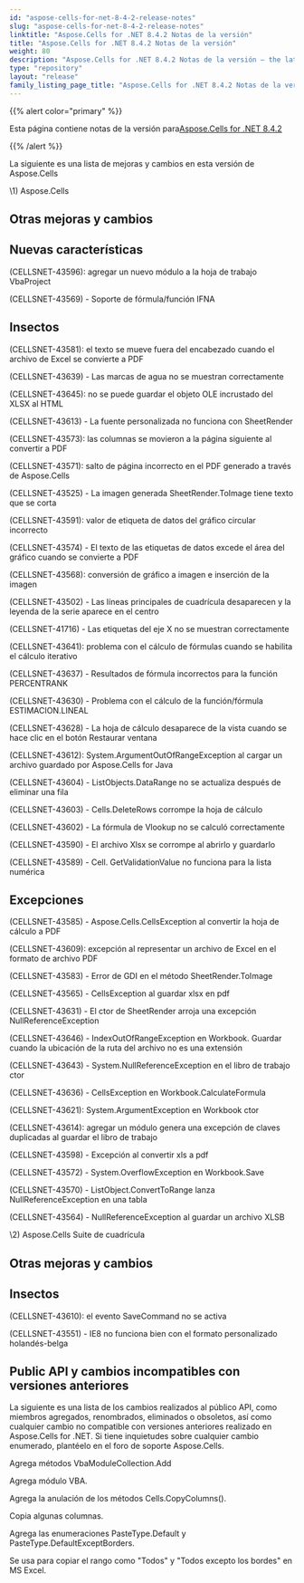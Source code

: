 ```yaml
---
id: "aspose-cells-for-net-8-4-2-release-notes"
slug: "aspose-cells-for-net-8-4-2-release-notes"
linktitle: "Aspose.Cells for .NET 8.4.2 Notas de la versión"
title: "Aspose.Cells for .NET 8.4.2 Notas de la versión"
weight: 80
description: "Aspose.Cells for .NET 8.4.2 Notas de la versión – the latest updates and fixes."
type: "repository"
layout: "release"
family_listing_page_title: "Aspose.Cells for .NET 8.4.2 Notas de la versión"
---
```

{{% alert color="primary" %}} 

 Esta página contiene notas de la versión para[Aspose.Cells for .NET 8.4.2](https://releases.aspose.com/cells/net/new-releases/aspose.cells-for-.net-8.4.2/)

{{% /alert %}} 

 La siguiente es una lista de mejoras y cambios en esta versión de Aspose.Cells



\1) Aspose.Cells 


## **Otras mejoras y cambios**

## **Nuevas características**


 (CELLSNET-43596): agregar un nuevo módulo a la hoja de trabajo VbaProject

(CELLSNET-43569) - Soporte de fórmula/función IFNA


## **Insectos**


 (CELLSNET-43581): el texto se mueve fuera del encabezado cuando el archivo de Excel se convierte a PDF

 (CELLSNET-43639) - Las marcas de agua no se muestran correctamente

 (CELLSNET-43645): no se puede guardar el objeto OLE incrustado del XLSX al HTML

 (CELLSNET-43613) - La fuente personalizada no funciona con SheetRender

 (CELLSNET-43573): las columnas se movieron a la página siguiente al convertir a PDF

 (CELLSNET-43571): salto de página incorrecto en el PDF generado a través de Aspose.Cells

 (CELLSNET-43525) - La imagen generada SheetRender.ToImage tiene texto que se corta

 (CELLSNET-43591): valor de etiqueta de datos del gráfico circular incorrecto

 (CELLSNET-43574) - El texto de las etiquetas de datos excede el área del gráfico cuando se convierte a PDF

 (CELLSNET-43568): conversión de gráfico a imagen e inserción de la imagen

 (CELLSNET-43502) - Las líneas principales de cuadrícula desaparecen y la leyenda de la serie aparece en el centro

(CELLSNET-41716) - Las etiquetas del eje X no se muestran correctamente

 (CELLSNET-43641): problema con el cálculo de fórmulas cuando se habilita el cálculo iterativo

 (CELLSNET-43637) - Resultados de fórmula incorrectos para la función PERCENTRANK

 (CELLSNET-43630) - Problema con el cálculo de la función/fórmula ESTIMACION.LINEAL

 (CELLSNET-43628) - La hoja de cálculo desaparece de la vista cuando se hace clic en el botón Restaurar ventana

 (CELLSNET-43612): System.ArgumentOutOfRangeException al cargar un archivo guardado por Aspose.Cells for Java

 (CELLSNET-43604) - ListObjects.DataRange no se actualiza después de eliminar una fila

 (CELLSNET-43603) - Cells.DeleteRows corrompe la hoja de cálculo

 (CELLSNET-43602) - La fórmula de Vlookup no se calculó correctamente

 (CELLSNET-43590) - El archivo Xlsx se corrompe al abrirlo y guardarlo

 (CELLSNET-43589) - Cell. GetValidationValue no funciona para la lista numérica


## **Excepciones**


 (CELLSNET-43585) - Aspose.Cells.CellsException al convertir la hoja de cálculo a PDF

(CELLSNET-43609): excepción al representar un archivo de Excel en el formato de archivo PDF

 (CELLSNET-43583) - Error de GDI en el método SheetRender.ToImage

 (CELLSNET-43565) - CellsException al guardar xlsx en pdf

 (CELLSNET-43631) - El ctor de SheetRender arroja una excepción NullReferenceException

 (CELLSNET-43646) - IndexOutOfRangeException en Workbook. Guardar cuando la ubicación de la ruta del archivo no es una extensión

 (CELLSNET-43643) - System.NullReferenceException en el libro de trabajo ctor

 (CELLSNET-43636) - CellsException en Workbook.CalculateFormula

 (CELLSNET-43621): System.ArgumentException en Workbook ctor

 (CELLSNET-43614): agregar un módulo genera una excepción de claves duplicadas al guardar el libro de trabajo

 (CELLSNET-43598) - Excepción al convertir xls a pdf

 (CELLSNET-43572) - System.OverflowException en Workbook.Save

 (CELLSNET-43570) - ListObject.ConvertToRange lanza NullReferenceException en una tabla

 (CELLSNET-43564) - NullReferenceException al guardar un archivo XLSB



 \2) Aspose.Cells Suite de cuadrícula


## **Otras mejoras y cambios**

## **Insectos**


(CELLSNET-43610): el evento SaveCommand no se activa

 (CELLSNET-43551) - IE8 no funciona bien con el formato personalizado holandés-belga


## **Public API y cambios incompatibles con versiones anteriores**


 La siguiente es una lista de los cambios realizados al público API, como miembros agregados, renombrados, eliminados o obsoletos, así como cualquier cambio no compatible con versiones anteriores realizado en Aspose.Cells for .NET. Si tiene inquietudes sobre cualquier cambio enumerado, plantéelo en el foro de soporte Aspose.Cells.



 Agrega métodos VbaModuleCollection.Add

 Agrega módulo VBA.



 Agrega la anulación de los métodos Cells.CopyColumns().

 Copia algunas columnas.



 Agrega las enumeraciones PasteType.Default y PasteType.DefaultExceptBorders.

Se usa para copiar el rango como "Todos" y "Todos excepto los bordes" en MS Excel.


